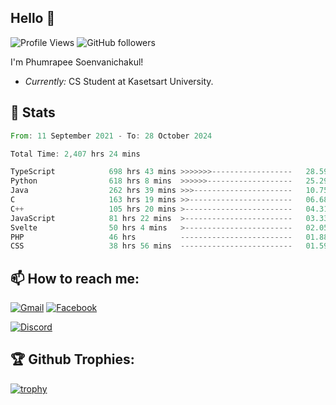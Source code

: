 
<h2>Hello 👋</h2> 

![Profile Views](https://komarev.com/ghpvc/?username=Homiez09&label=Profile%20views&color=0e75b6&style=flat)
![GitHub followers](https://img.shields.io/github/followers/HomieZ09.svg?style=social&label=Follow)


I'm Phumrapee Soenvanichakul!

- <i>Currently:</i> CS Student at Kasetsart University.

<h2>👀 Stats</h2>

<!--START_SECTION:waka-->

```rust
From: 11 September 2021 - To: 28 October 2024

Total Time: 2,407 hrs 24 mins

TypeScript            698 hrs 43 mins >>>>>>>------------------   28.59 %
Python                618 hrs 8 mins  >>>>>>-------------------   25.29 %
Java                  262 hrs 39 mins >>>----------------------   10.75 %
C                     163 hrs 19 mins >>-----------------------   06.68 %
C++                   105 hrs 20 mins >------------------------   04.31 %
JavaScript            81 hrs 22 mins  >------------------------   03.33 %
Svelte                50 hrs 4 mins   >------------------------   02.05 %
PHP                   46 hrs          -------------------------   01.88 %
CSS                   38 hrs 56 mins  -------------------------   01.59 %
```

<!--END_SECTION:waka-->

<h2>📫 How to reach me:</h2>

<a href="mailto:phumrapeesoen1@gmail.com">![Gmail](https://img.shields.io/badge/Gmail-D14836?style=for-the-badge&logo=gmail&logoColor=white)</a> 
<a href="https://web.facebook.com/phumrapee.soenvanichakul.3/">![Facebook](https://img.shields.io/badge/Facebook-4267B2?style=for-the-badge&logo=facebook&logoColor=white)</a>

<a href="https://discord.gg/EWnAEUtFVm">![Discord](https://discord.c99.nl/widget/theme-1/297740667784921089.png)</a> 

<h2>🏆 Github Trophies:</h2>

[![trophy](https://github-profile-trophy.vercel.app/?username=Homiez09&theme=discord&row=1)](https://github.com/ryo-ma/github-profile-trophy)
